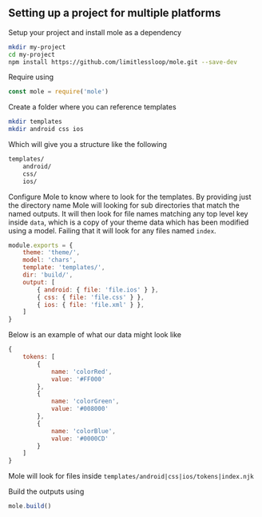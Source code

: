 ## Setting up a project for multiple platforms

Setup your project and install mole as a dependency

```bash
mkdir my-project
cd my-project
npm install https://github.com/limitlessloop/mole.git --save-dev
```

Require using 

```js
const mole = require('mole')
```

Create a folder where you can reference templates

```bash
mkdir templates
mkdir android css ios
```

Which will give you a structure like the following

```bash
templates/
    android/
    css/
    ios/
```

Configure Mole to know where to look for the templates. By providing just the directory name Mole will looking for sub directories that match the named outputs. It will then look for file names matching any top level key inside `data`, which is a copy of your theme data which has been modified using a model. Failing that it will look for any files named `index`.

```js
module.exports = {
    theme: 'theme/',
    model: 'chars',
    template: 'templates/',
    dir: 'build/',
    output: [
        { android: { file: 'file.ios' } },
        { css: { file: 'file.css' } },
        { ios: { file: 'file.xml' } },
    ]
}
```

Below is an example of what our data might look like

```js
{
    tokens: [
        {
            name: 'colorRed',
            value: '#FF000'
        },
        {
            name: 'colorGreen',
            value: '#008000'
        },
        {
            name: 'colorBlue',
            value: '#0000CD'
        }
    ]
}
```

Mole will look for files inside `templates/android|css|ios/tokens|index.njk`

Build the outputs using

```js
mole.build()
```



